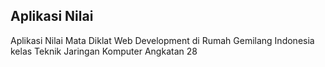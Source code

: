 ## Aplikasi Nilai

Aplikasi Nilai Mata Diklat Web Development di Rumah Gemilang Indonesia kelas Teknik Jaringan Komputer Angkatan 28